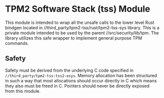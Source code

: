 # TPM2 Software Stack (tss) Module
This module is intended to wrap all the unsafe calls to the lower level Rust
bindgen located in //third_party/tpm2-tss/rust/tpm2-tss-sys library. This is
a private module intended to be used by the parent //src/security/lib/tpm. The
library utilizes this safe wrapper to implement general purpose TPM commands.

## Safety
Safety must be derived from the underlying C code specified in
`//third_party/tpm2-tss:tss2-esys`. Memory allocation has been structured in
such a way that most allocations should occur directly in C which means they
also must be freed in C. Pointers should never be directly exposed from this
module.
